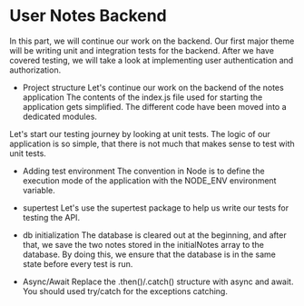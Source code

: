 # User Notes Backend

In this part, we will continue our work on the backend. Our first major theme will be writing unit and integration tests for the backend. After we have covered testing, we will take a look at implementing user authentication and authorization.

- Project structure
Let's continue our work on the backend of the notes application
The contents of the index.js file used for starting the application gets simplified.
The different code have been moved into a dedicated modules.

Let's start our testing journey by looking at unit tests. The logic of our application is so simple, that there is not much that makes sense to test with unit tests.

- Adding test environment
The convention in Node is to define the execution mode of the application with the NODE_ENV environment variable.

- supertest
Let's use the supertest package to help us write our tests for testing the API.

- db initialization
The database is cleared out at the beginning, and after that, we save the two notes stored in the initialNotes array to the database. By doing this, we ensure that the database is in the same state before every test is run.

- Async/Await
Replace the .then()/.catch() structure with async and await.
You should used try/catch for the exceptions catching.